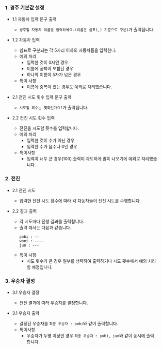 ### 1. 경주 기본값 설정

- 1.1 자동차 입력 문구 출력
	- `경주할 자동차 이름을 입력하세요.(이름은 쉼표(,) 기준으로 구분)`가 출력됩니다.

- 1.2 자동차 입력
	- 쉼표로 구분되는 각 5자리 이하의 자동차들을 입력한다.
	- 예외 처리
		- 입력한 것이 0자인 경우
		- 이름에 공백이 포함된 경우
		- 하나의 이름이 5자가 넘은 경우
	- 특이 사항
		- 이름에 중복이 있는 경우도 예외로 처리했습니다.
		
- 2.1 전진 시도 횟수 입력 문구 출력
	- `시도할 회수는 몇회인가요?`가 출력됩니다.

- 2.2 전진 시도 횟수 입력
	- 전진을 시도할 횟수를 입력합니다.
	- 예외 처리
		- 입력한 것이 수가 아닌 경우
		- 입력한 수가 음수나 0인 경우
	- 특이사항
		- 입력이 너무 큰 경우(100) 출력이 과도하게 많이 나오기에 예외로 처리했습니다.

### 2. 전진

- 2.1 전진 시도
	- 입력한 전진 시도 횟수에 따라 각 자동차들이 전진 시도를 수행합니다.
	
- 2.2 결과 출력
	- 각 시도마다 진행 결과를 출력합니다.
	- 출력 예시는 다음과 같습니다.
		```
		pobi : --
		woni : ----
		jun : ---
		```
	- 특이 사항
		- 시도 횟수가 큰 경우 일부를 생략하여 출력하거나 시도 횟수에서 예외 처리 할 예정입니다.
	
### 3. 우승자 결정

- 3.1 우승자 결정
	- 전진 결과에 따라 우승자를 결정합니다.
	
- 3.1 우승자 출력
	- 결정된 우승자를 `최종 우승자 : pobi`와 같이 출력합니다.
	- 특이사항
		- 우승자가 두명 이상인 경우 `최종 우승자 : pobi, jun`와 같이 동시에 출력합니다.
